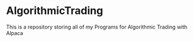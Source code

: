 # AlgorithmicTrading
This is a repository storing all of my Programs for Algorithmic Trading with Alpaca
